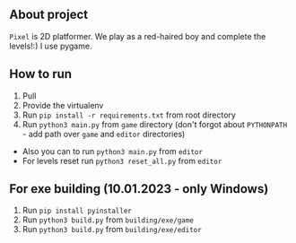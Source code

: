 About project
-------------

`Pixel` is 2D platformer. We play as a red-haired boy and complete the levels!:)
I use pygame.

How to run
----------

1. Pull
2. Provide the virtualenv
3. Run `pip install -r requirements.txt` from root directory
4. Run `python3 main.py` from `game` directory (don't forgot about `PYTHONPATH` - add path over `game` and `editor` directories)
- Also you can to run `python3 main.py` from `editor`
- For levels reset run `python3 reset_all.py` from `editor`

For exe building (10.01.2023 - only Windows)
--------------------------------------------

1. Run `pip install pyinstaller`
2. Run `python3 build.py` from `building/exe/game`
3. Run `python3 build.py` from `building/exe/editor`
